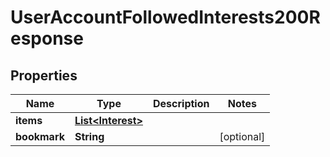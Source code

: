 

# UserAccountFollowedInterests200Response

## Properties

Name | Type | Description | Notes
------------ | ------------- | ------------- | -------------
**items** | [**List&lt;Interest&gt;**](Interest.md) |  | 
**bookmark** | **String** |  |  [optional]




